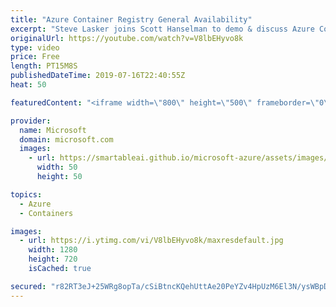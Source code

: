 ```yaml
---
title: "Azure Container Registry General Availability"
excerpt: "Steve Lasker joins Scott Hanselman to demo & discuss Azure Container Registry, which was in preview since November 2016. Since then, we have received a lot of valuable feedback from customers that we've worked to incorporate, which enables us to move Azure Container Registry to GA.  Harness the power"
originalUrl: https://youtube.com/watch?v=V8lbEHyvo8k
type: video
price: Free
length: PT15M8S
publishedDateTime: 2019-07-16T22:40:55Z
heat: 50

featuredContent: "<iframe width=\"800\" height=\"500\" frameborder=\"0\" src=\"https://www.youtube.com/embed/V8lbEHyvo8k\" allow=\"accelerometer; autoplay; encrypted-media; gyroscope; picture-in-picture\" allowfullscreen></iframe>"

provider:
  name: Microsoft
  domain: microsoft.com
  images:
    - url: https://smartableai.github.io/microsoft-azure/assets/images/organizations/microsoft.com-50x50.jpg
      width: 50
      height: 50

topics:
  - Azure
  - Containers

images:
  - url: https://i.ytimg.com/vi/V8lbEHyvo8k/maxresdefault.jpg
    width: 1280
    height: 720
    isCached: true

secured: "r82RT3eJ+25WRg8opTa/cSiBtncKQehUttAe20PeYZv4HpUzM6El3N/ysWBpD4ylgjovK5GB6VL9eFkUDr9E2SGsFG/+mOp7b91gQV24QNReQKx/O1owqg24zviFjjZtxynklGp85UP9sqES6qo8fbDw6LiMXtiy+NY9a/KAbNe56cQmDD/jH8xPokWmj5OVc+Gooc2/gkJvXhS4J7AL3c8/B+cKggvrgEEg02W1w9WyyvrbCfnrVIY3tfh5ij7F8rxswTWGG4jP1NE84lNpDCKerhIFrzc0zSRucetiCBVCQ1bZe/XluH5J4pE3Yt70POL+NJBDRRM6Rm29UsgSXjBD/Fu00fu7ZPPktzGQzMuBG7pLOAa4QYfsqt8n5orIL1nhkA5P1mF7iVNvCitwrqP8vfPY08k31I2gmxQ9kAk=;pdxH8Pv/WoJP5okSWjYafQ=="
---
```


